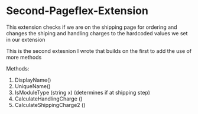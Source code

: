 # Second-Pageflex-Extension
This extension checks if we are on the shipping page for ordering and changes the shiping and handling charges to the hardcoded values we set in our extension

This is the second extesnion I wrote that builds on the first to add the use of more methods


Methods:
1. DisplayName()
2. UniqueName()
3. IsModuleType (string x) (determines if at shipping step)
4. CalculateHandlingCharge ()
5. CalculateShippingCharge2 ()
